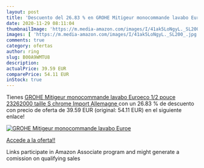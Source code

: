 ```yaml
---
layout: post
title: 'Descuento del 26.83 % en GROHE Mitigeur monocommande lavabo Euroe'
date: 2020-11-29 08:11:04
thumbnailImage: 'https://m.media-amazon.com/images/I/41ak5LoNgyL._SL200_.jpg'
images: [ 'https://m.media-amazon.com/images/I/41ak5LoNgyL._SL200_.jpg' ]
comments: true
category: ofertas
author: ring
slug: B00A9WMTU8
description:
actualPrice: 39.59 EUR
comparePrice: 54.11 EUR
inStock: true
---
```


Tienes [GROHE Mitigeur monocommande lavabo Euroeco  1/2 pouce  23262000  taille S  chrome  Import Allemagne ](https://www.amazon.fr/dp/B00A9WMTU8/?tag=tolees0d-21) con un 26.83 % de descuento con precio de oferta de 39.59 EUR (original: 54.11 EUR) en el siguiente enlace!

[![GROHE Mitigeur monocommande lavabo Euroe](https://m.media-amazon.com/images/I/41ak5LoNgyL._SL200_.jpg)](https://www.amazon.fr/dp/B00A9WMTU8/?tag=tolees0d-21)

[Accede a la oferta!!](https://www.amazon.fr/dp/B00A9WMTU8/?tag=tolees0d-21)

Links participate in Amazon Associate program and might generate a comission on qualifying sales


